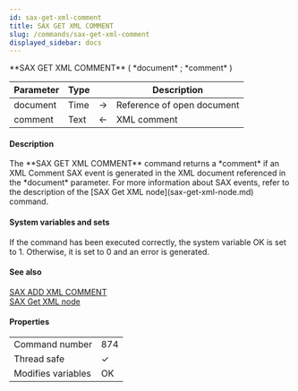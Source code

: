 ```yaml
---
id: sax-get-xml-comment
title: SAX GET XML COMMENT
slug: /commands/sax-get-xml-comment
displayed_sidebar: docs
---
```


<!--REF #_command_.SAX GET XML COMMENT.Syntax-->**SAX GET XML COMMENT** ( *document* ; *comment* )<!-- END REF-->
<!--REF #_command_.SAX GET XML COMMENT.Params-->
| Parameter | Type |  | Description |
| --- | --- | --- | --- |
| document | Time | &#8594;  | Reference of open document |
| comment | Text | &#8592; | XML comment |

<!-- END REF-->

#### Description 

<!--REF #_command_.SAX GET XML COMMENT.Summary-->The **SAX GET XML COMMENT** command returns a *comment* if an XML Comment SAX event is generated in the XML document referenced in the *document* parameter.<!-- END REF--> For more information about SAX events, refer to the description of the [SAX Get XML node](sax-get-xml-node.md) command. 

#### System variables and sets 

If the command has been executed correctly, the system variable OK is set to 1\. Otherwise, it is set to 0 and an error is generated.

#### See also 

[SAX ADD XML COMMENT](sax-add-xml-comment.md)  
[SAX Get XML node](sax-get-xml-node.md)  

#### Properties

|  |  |
| --- | --- |
| Command number | 874 |
| Thread safe | &check; |
| Modifies variables | OK |


